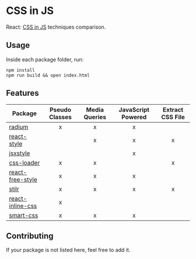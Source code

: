 # CSS in JS
React: [CSS in JS](https://speakerdeck.com/vjeux/react-css-in-js) techniques comparison.

## Usage
Inside each package folder, run:

```
npm install
npm run build && open index.html
```

## Features
| Package | Pseudo Classes | Media Queries | JavaScript Powered | Extract CSS File |
|---------|:--------------:|:-------------:|:------------------:|:----------------:|
| [radium](https://github.com/FormidableLabs/radium) | x | x | x | |
| [react-style](https://github.com/js-next/react-style) | | x | x | x |
| [jsxstyle](https://github.com/petehunt/jsxstyle) | | | x | |
| [css-loader](https://github.com/webpack/css-loader) | x | x | | x |
| [react-free-style](https://github.com/blakeembrey/react-free-style) | x | x | x | |
| [stilr](https://github.com/chriskjaer/stilr) | x | x | x | x |
| [react-inline-css](https://github.com/RickWong/react-inline-css) | x | | | |
| [smart-css](https://github.com/hackhat/smart-css) | x | x | x | |

## Contributing
If your package is not listed here, feel free to add it.

